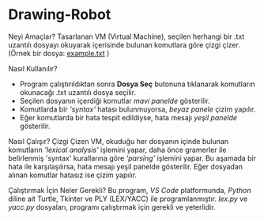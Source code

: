 # Drawing-Robot

Neyi Amaçlar?
Tasarlanan VM (Virtual Machine), seçilen herhangi bir .txt uzantılı dosyayı okuyarak içerisinde
bulunan komutlara göre çizgi çizer. (Örnek bir dosya: [example.txt](https://github.com/elifkapln/Drawing-Robot/files/8884803/example_txt.txt) )


Nasıl Kullanılır?

- Program çalıştırıldıktan sonra **Dosya Seç** butonuna tıklanarak komutların okunacağı .txt uzantılı dosya seçilir.
- Seçilen dosyanın içerdiği komutlar _mavi panelde_ gösterilir. 
- Komutlarda bir _'syntax'_ hatası bulunmuyorsa, _beyaz panele_ çizim yapılır. 
- Eğer komutlarda bir hata tespit edildiyse, hata mesajı _yeşil panelde_ gösterilir.

Nasıl Çalışır?
Çizgi Çizen VM, okuduğu her dosyanın içinde bulunan komutların _'lexical analysis'_
işlemini yapar, daha önce gramerler ile belirlenmiş 'syntax' kurallarına göre _'parsing'_ işlemini
yapar. Bu aşamada bir hata ile karşılaşılırsa, hata mesajı yeşil panelde gösterilir. Eğer dosyadan
alınan komutlar hatasız ise çizim yapılır.

Çalıştırmak İçin Neler Gerekli?
Bu program, _VS Code_ platformunda, _Python_ diline ait Turtle, Tkinter ve PLY (LEX/YACC) ile
programlanmıştır. _lex.py_ ve _yacc.py_ dosyaları, programı çalıştırmak için gerekli ve yeterlidir.

